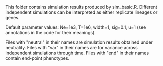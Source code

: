 This folder contains simulation results produced by sim_basic.R. Different independent simulations can be interpreted as either replicate lineages or genes.

Default parameter values: Ne=1e3, T=1e6, width=1, sig=0.1, u=1 (see annotations in the code for their meanings).

Files with "neutral" in their names are simulation results obtained under neutrality. Files with "var" in their names are for variance across independent simulations through time. Files with "end" in their names contain end-point phenotypes.
